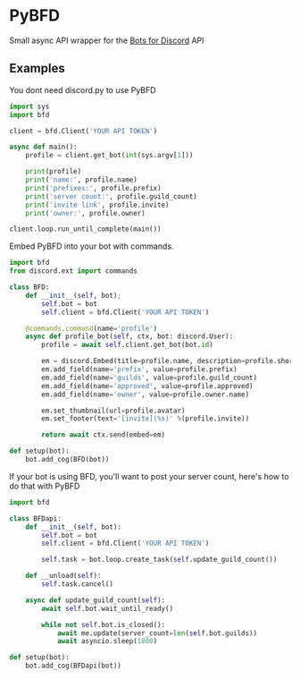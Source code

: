 # PyBFD

Small async API wrapper for the [Bots for Discord](https://botsfordiscord.com/) API

## Examples

You dont need discord.py to use PyBFD

```py
import sys
import bfd

client = bfd.Client('YOUR API TOKEN')

async def main():
    profile = client.get_bot(int(sys.argv[1]))

    print(profile)
    print('name:', profile.name)
    print('prefixes:', profile.prefix)
    print('server count:', profile.guild_count)
    print('invite link', profile.invite)
    print('owner:', profile.owner)

client.loop.run_until_complete(main())
```

Embed PyBFD into your bot with commands.

```py
import bfd
from discord.ext import commands

class BFD:
    def __init__(self, bot);
        self.bot = bot
        self.client = bfd.Client('YOUR API TOKEN')

    @commands.command(name='profile')
    async def profile_bot(self, ctx, bot: discord.User):
        profile = await self.client.get_bot(bot.id)

        em = discord.Embed(title=profile.name, description=profile.shortdesc)
        em.add_field(name='prefix', value=profile.prefix)
        em.add_field(name='guilds', value=profile.guild_count)
        em.add_field(name='approved', value=profile.approved)
        em.add_field(name='owner', value=profile.owner.name)

        em.set_thumbnail(url=profile.avatar)
        em.set_footer(text='[invite](%s)' %(profile.invite))

        return await ctx.send(embed=em)

def setup(bot):
    bot.add_cog(BFD(bot))
```

If your bot is using BFD, you'll want to post your server count, here's how to do that with PyBFD

```py
import bfd

class BFDapi:
    def __init__(self, bot):
        self.bot = bot
        self.client = bfd.Client('YOUR API TOKEN')

        self.task = bot.loop.create_task(self.update_guild_count())

    def __unload(self):
        self.task.cancel()

    async def update_guild_count(self):
        await self.bot.wait_until_ready()

        while not self.bot.is_closed():
            await me.update(server_count=len(self.bot.guilds))
            await asyncio.sleep(1800)

def setup(bot):
    bot.add_cog(BFDapi(bot))
```
